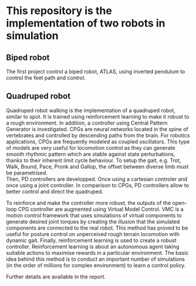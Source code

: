 # This repository is the implementation of two robots in simulation

## Biped robot

The first project control a biped robot, ATLAS, using inverted pendulum to control the feet path and control. 

## Quadruped robot
Quadruped robot walking is the implementation of a quadruped robot, similar to spot. It is trained using reinforcement learning to make it robust to a rough environment. 
In addition, a controller using Central Pattern Generator is investigated. CPGs are neural networks located in the spine of vertebrates and controlled by descending paths from the brain.
For robotics applications, CPGs are frequently modeled as coupled oscillators. This type of models are very useful for locomotion control as they can generate smooth rhythmic pattern which are stable against state perturbations, thanks to their inherent limit cycle behaviour.
To setup the gait, e.g. Trot, Walk, Bound, Pace, Pronk and Gallop, the offset between diverse limb must be parametrised. <br>
Then, PD controllers are developped. Once using a cartesian controler and once using a joint controller. In comparison to CPGs, PD controllers allow to better control and direct the quadruped. <br>

To reinforce and make the controller more robust, the outputs of the open-loop CPG controller are augmented using Virtual Model Control. VMC is a motion control framework that uses simulations of virtual components
to generate desired joint torques by creating the illusion that the simulated components are connected to the real robot. This method has proved to be useful for posture control on unperceived rough terrain locomotion with dynamic gait.
Finally, reinforcement learning is used to create a robust controller. Reinforcement learning is about an autonomous agent taking suitable actions to maximise rewards in a particular environment. The basic idea behind this method is
to conduct an important number of simulations (in the order of millions for complex environment) to learn a control policy.

Further details are available in the report.
